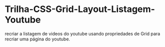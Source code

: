 # Trilha-CSS-Grid-Layout-Listagem-Youtube


recriar a listagem de videos do youtube usando propriedades de Grid para recriar uma página do youtube.
